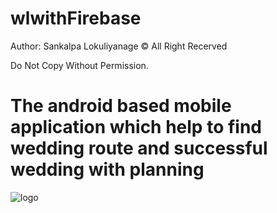 # wlwithFirebase
Author: Sankalpa Lokuliyanage
© All Right Recerved

Do Not Copy Without Permission.

# The android based mobile application which help to find wedding route and successful wedding with planning

![logo](https://user-images.githubusercontent.com/65043628/138250909-4753e59e-e2f3-47ba-9c36-58334ed058f1.png)

